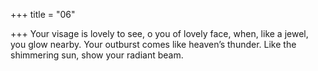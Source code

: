 +++
title = "06"

+++
Your visage is lovely to see, o you of lovely face, when, like a jewel, you  glow nearby.
Your outburst comes like heaven’s thunder. Like the shimmering sun,  show your radiant beam.